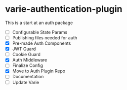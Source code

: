 # varie-authentication-plugin

This is a start at an auth package

- [ ] Configurable State Params
- [ ] Publishing files needed for auth
- [x] Pre-made Auth Components
- [x] JWT Guard
- [ ] Cookie Guard
- [x] Auth Middleware
- [ ] Finalize Config
- [x] Move to Auth Plugin Repo
- [ ] Documentation
- [ ] Update Varie
